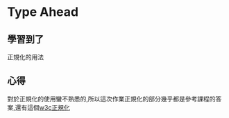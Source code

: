 # Type Ahead

## 學習到了

正規化的用法


## 心得

對於正規化的使用蠻不熟悉的,所以這次作業正規化的部分幾乎都是參考課程的答案,還有這個[w3c正規化](http://www.w3school.com.cn/jsref/jsref_obj_regexp.asp)




